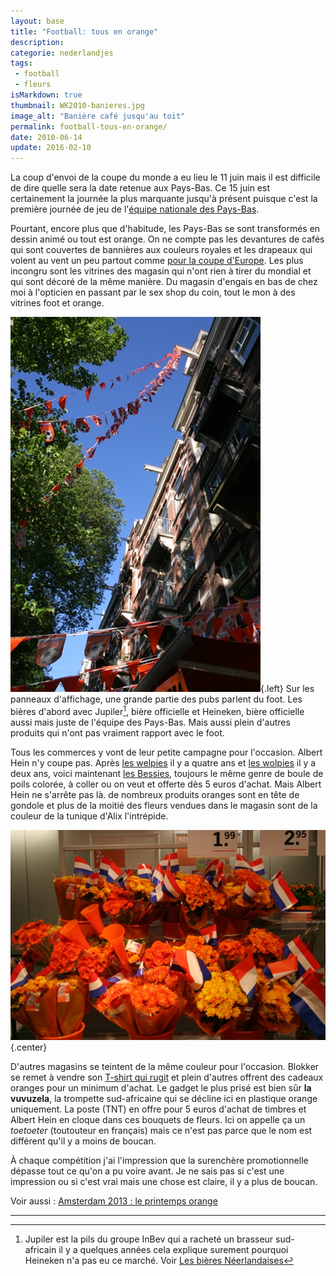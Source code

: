 ```yaml
---
layout: base
title: "Football: tous en orange"
description: 
categorie: nederlandjes
tags: 
 - football
 - fleurs
isMarkdown: true
thumbnail: WK2010-banieres.jpg
image_alt: "Banière café jusqu'au toit"
permalink: football-tous-en-orange/
date: 2010-06-14
update: 2016-02-10
---
```




La coup d'envoi de la coupe du monde a eu lieu le 11 juin mais il est difficile de dire quelle sera la date retenue aux Pays-Bas. Ce 15 juin est certainement la journée la plus marquante jusqu'à présent puisque c'est la première journée de jeu de l'[équipe nationale des Pays-Bas](http://www.fifa.com/worldcup/teams/team=43960/index.html). 

Pourtant, encore plus que d'habitude, les Pays-Bas se sont transformés en dessin animé ou tout est orange. On ne compte pas les devantures de cafés qui sont couvertes de bannières aux couleurs royales et les drapeaux qui volent au vent un peu partout comme [pour la coupe d'Europe](/les-drapeaux-oranges). Les plus incongru sont les vitrines des magasin qui n'ont rien à tirer du mondial et qui sont décoré de la même manière. Du magasin d'engais en bas de chez moi à l'opticien en passant par le sex shop du coin, tout le mon à des vitrines foot et orange.

![Banière café jusqu'au toit](WK2010-banieres.jpg){.left}
Sur les panneaux d'affichage, une grande partie des pubs parlent du foot. Les bières d'abord avec Jupiler[^1], bière officielle et Heineken, bière officielle aussi mais juste de l'équipe des Pays-Bas. Mais aussi plein d'autres produits qui n'ont pas vraiment rapport avec le foot.

Tous les commerces y vont de leur petite campagne pour l'occasion. Albert Hein n'y coupe pas. Après [les welpies](/qu-allons-nous-faire-de-nos-welpies) il y a quatre ans et [les wolpies](/qu-allons-nous-faire-de-nos-wuppies) il y a deux ans, voici maintenant [les Bessies](http://www.ah.nl/beesie), toujours le même genre de boule de poils colorée, à coller ou on veut et offerte dès 5 euros d'achat. Mais Albert Hein ne s'arrête pas là. de nombreux produits oranges sont en tête de gondole et plus de la moitié des fleurs vendues dans le magasin sont de la couleur de la tunique d'Alix l'intrépide.

<!-- HTML -->
<div style="clear:both"></div>
<!-- / HTML -->

![bouquets de fleurs oranges](WK2010-fleurs-orange-albert.jpg){.center}

D'autres magasins se teintent de la même couleur pour l'occasion. Blokker se remet à vendre son [T-shirt qui rugit](http://www.youtube.com/watch?v=79GJHd_ZOX8) et plein d'autres offrent des cadeaux oranges pour un minimum d'achat. Le gadget le plus prisé est bien sûr **la vuvuzela**, la trompette sud-africaine qui se décline ici en plastique orange uniquement. La poste (TNT) en offre pour 5 euros d'achat de timbres et Albert Hein en cloque dans ces bouquets de fleurs. Ici on appelle ça un *toetoeter* (toutouteur en français) mais ce n'est pas parce que le nom est différent qu'il y a moins de boucan.

À chaque compétition j'ai l'impression que la surenchère promotionnelle dépasse tout ce qu'on a pu voire avant. Je ne sais pas si c'est une impression ou si c'est vrai mais une chose est claire, il y a plus de boucan.

Voir aussi : [Amsterdam 2013 : le printemps orange](http://meinamsterdam.nl/Amsterdam-2013-printemps-orange)

---
[^1]: Jupiler est la pils du groupe InBev qui a racheté un brasseur sud-africain il y a quelques années cela explique surement pourquoi Heineken n'a pas eu ce marché. Voir [Les bières Néerlandaises](/les-brasseries-neerlandaises)
<!-- post notes:
http://www.youtube.com/watch?v=-cpnnzhimjQ&feature=player_embedded 
http://sphotos.ak.fbcdn.net/hphotos-ak-ash1/hs559.ash1/32574_1480543810822_1150597787_1407893_463140_n.jpg
--->
